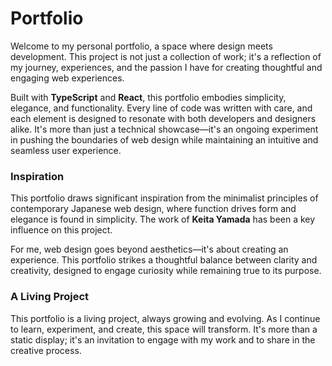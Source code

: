   # Portfolio

  Welcome to my personal portfolio, a space where design meets development. This project is not just a collection of work; it's a reflection of my journey, experiences, and the passion I have for creating thoughtful and engaging web experiences.

  Built with **TypeScript** and **React**, this portfolio embodies simplicity, elegance, and functionality. Every line of code was written with care, and each element is designed to resonate with both developers and designers alike. It's more than just a technical showcase—it's an ongoing experiment in pushing the boundaries of web design while maintaining an intuitive and seamless user experience.

  ### Inspiration

  This portfolio draws significant inspiration from the minimalist principles of contemporary Japanese web design, where function drives form and elegance is found in simplicity. The work of **Keita Yamada** has been a key influence on this project.

  For me, web design goes beyond aesthetics—it's about creating an experience. This portfolio strikes a thoughtful balance between clarity and creativity, designed to engage curiosity while remaining true to its purpose. 

  ### A Living Project

  This portfolio is a living project, always growing and evolving. As I continue to learn, experiment, and create, this space will transform. It's more than a static display; it's an invitation to engage with my work and to share in the creative process.
